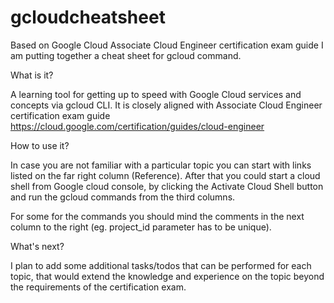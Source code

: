 # gcloudcheatsheet
Based on Google Cloud Associate Cloud Engineer certification exam guide I am putting together a cheat sheet for gcloud  command.

What is it?

A learning tool for getting up to speed with Google Cloud services and concepts via gcloud CLI. It is closely aligned with Associate Cloud Engineer
certification exam guide https://cloud.google.com/certification/guides/cloud-engineer


How to use it?

In case you are not familiar with a particular topic you can start with links listed on the far right column (Reference).
After that you could start a cloud shell from Google cloud console, by clicking the Activate Cloud Shell button and run the gcloud commands from the third columns.

For some for the commands you should mind the comments in the next column to the right (eg. project_id parameter has to be unique).


What's next?

I plan to add some additional tasks/todos that can be performed for each topic, that would extend the knowledge and experience on the topic beyond the requirements of the certification exam.

